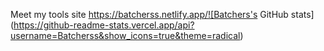 Meet my tools site https://batcherss.netlify.app/![Batchers's GitHub stats](https://github-readme-stats.vercel.app/api?username=Batcherss&show_icons=true&theme=radical)


